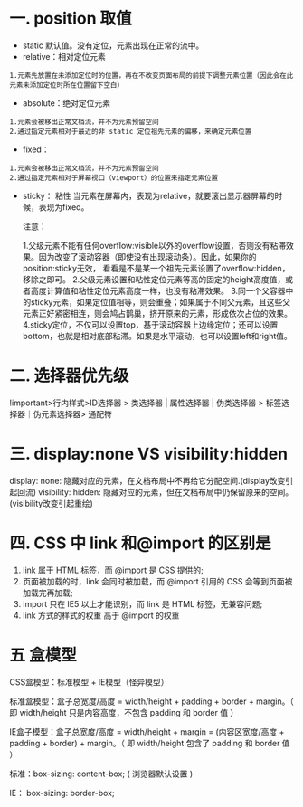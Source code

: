 # 一. position 取值
   - static 默认值。没有定位，元素出现在正常的流中。
   - relative：相对定位元素
   
    1.元素先放置在未添加定位时的位置，再在不改变页面布局的前提下调整元素位置（因此会在此元素未添加定位时所在位置留下空白）
   
    
   - absolute：绝对定位元素

    1.元素会被移出正常文档流，并不为元素预留空间
    2.通过指定元素相对于最近的非 static 定位祖先元素的偏移，来确定元素位置

   - fixed：

    1.元素会被移出正常文档流，并不为元素预留空间
    2.通过指定元素相对于屏幕视口（viewport）的位置来指定元素位置
    
   - sticky： 粘性
     当元素在屏幕内，表现为relative，就要滚出显示器屏幕的时候，表现为fixed。
     
     注意：
     
     1.父级元素不能有任何overflow:visible以外的overflow设置，否则没有粘滞效果。因为改变了滚动容器（即使没有出现滚动条）。因此，如果你的position:sticky无效，
     看看是不是某一个祖先元素设置了overflow:hidden，移除之即可。
     2.父级元素设置和粘性定位元素等高的固定的height高度值，或者高度计算值和粘性定位元素高度一样，也没有粘滞效果。
     3.同一个父容器中的sticky元素，如果定位值相等，则会重叠；如果属于不同父元素，且这些父元素正好紧密相连，则会鸠占鹊巢，挤开原来的元素，形成依次占位的效果。
     4.sticky定位，不仅可以设置top，基于滚动容器上边缘定位；还可以设置bottom，也就是相对底部粘滞。如果是水平滚动，也可以设置left和right值。


# 二. 选择器优先级
   !important>行内样式>ID选择器 > 类选择器 | 属性选择器 | 伪类选择器 > 标签选择器｜伪元素选择器> 通配符
   
# 三. display:none VS visibility:hidden
  display: none: 隐藏对应的元素，在文档布局中不再给它分配空间.(display改变引起回流)
  visibility: hidden: 隐藏对应的元素，但在文档布局中仍保留原来的空间。 (visibility改变引起重绘)
  
# 四. CSS 中 link 和@import 的区别是
1. link 属于 HTML 标签，而 @import 是 CSS 提供的;
2. 页面被加载的时，link 会同时被加载，而 @import 引用的 CSS 会等到页面被加载完再加载;
3. import 只在 IE5 以上才能识别，而 link 是 HTML 标签，无兼容问题;
4. link 方式的样式的权重 高于 @import 的权重

# 五 盒模型
CSS盒模型：标准模型 + IE模型（怪异模型）

标准盒模型：盒子总宽度/高度 = width/height + padding + border + margin。（ 即 width/height 只是内容高度，不包含 padding 和 border 值 ）

IE盒子模型：盒子总宽度/高度 = width/height + margin = (内容区宽度/高度 + padding + border) + margin。（ 即 width/height 包含了 padding 和 border 值 ）

标准：box-sizing: content-box; ( 浏览器默认设置 )

IE： box-sizing: border-box;
